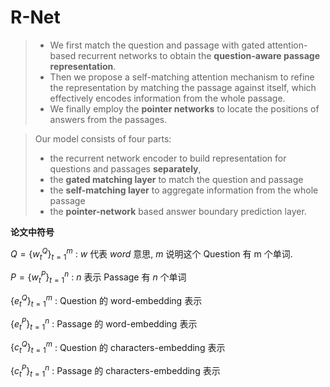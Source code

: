 # R-Net

> * We first match the question and passage with gated attention-based recurrent networks to obtain the **question-aware passage representation**. 
> * Then we propose a self-matching attention mechanism to refine the representation by matching the passage against itself, which effectively encodes information from the whole passage. 
> * We finally employ the **pointer networks** to locate the positions of answers from the passages.



>  Our model consists of four parts: 
>
> * the recurrent network encoder to build representation for questions and passages **separately**,
> * the **gated matching layer** to match the question and passage
> * the **self-matching layer** to aggregate information from the whole passage
> * the **pointer-network** based answer boundary prediction layer. 



**论文中符号**

$Q = \{w_t^Q \}^m_{t=1}$ : $w$ 代表 $word$ 意思, $m$ 说明这个 Question 有 m 个单词.

$P = \{w_t^P \}^n_{t=1}$ : $n$ 表示 Passage 有 $n$ 个单词

$\{e_t^Q\}_{t=1}^m$ :  Question 的 word-embedding 表示

$\{e_t^P\}_{t=1}^n$ :  Passage 的 word-embedding 表示

$\{c_t^Q\}_{t=1}^m$ :  Question 的 characters-embedding 表示

$\{c_t^P\}_{t=1}^n$ :  Passage 的 characters-embedding 表示

